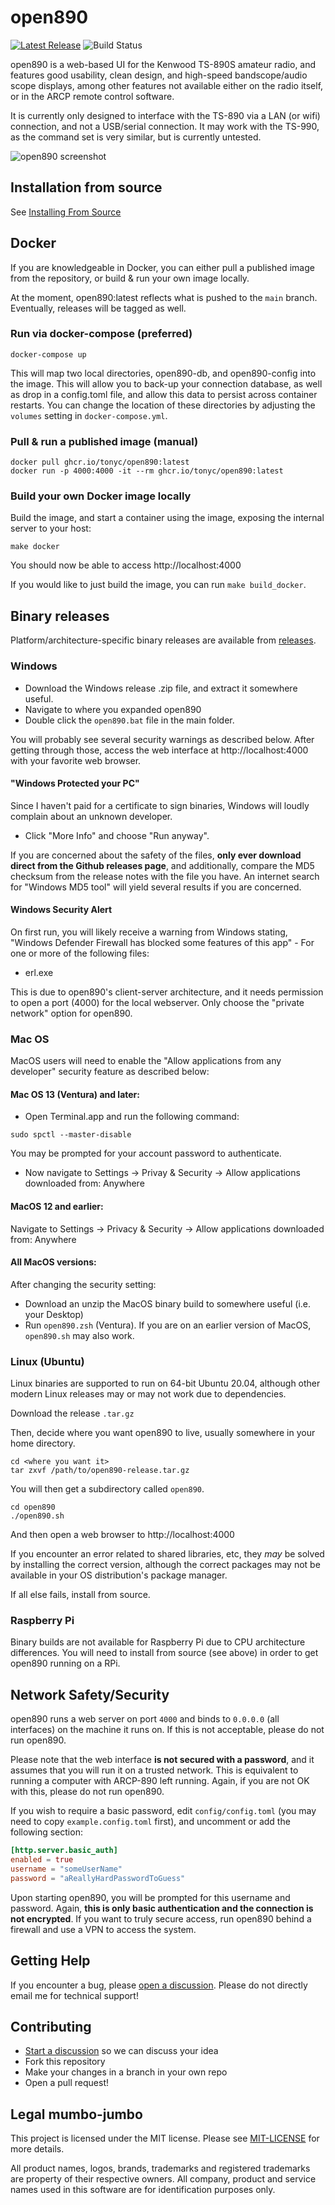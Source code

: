 # open890

[![Latest Release](https://img.shields.io/github/v/release/tonyc/open890)](https://github.com/tonyc/open890/releases/latest)
![Build Status](https://github.com/tonyc/open890/workflows/Build/badge.svg)

open890 is a web-based UI for the Kenwood TS-890S amateur radio, and features good usability, 
clean design, and high-speed bandscope/audio scope displays, among other features not available
either on the radio itself, or in the ARCP remote control software.

It is currently only designed to interface with the TS-890 via a LAN (or wifi) connection, and not
a USB/serial connection. It may work with the TS-990, as the command set is very similar, but is
currently untested.

![open890 screenshot](docs/screenshot.png)

## Installation from source

See [Installing From Source](https://github.com/tonyc/open890/wiki/Installing-From-Source)

## Docker

If you are knowledgeable in Docker, you can either pull a published image from the repository,
or build & run your own image locally.

At the moment, open890:latest reflects what is pushed to the `main` branch. Eventually,
releases will be tagged as well.

### Run via docker-compose (preferred)

    docker-compose up

This will map two local directories, open890-db, and open890-config into the image. This will
allow you to back-up your connection database, as well as drop in a config.toml file, and allow
this data to persist across container restarts. You can change the location of these directories
by adjusting the `volumes` setting in `docker-compose.yml`.

### Pull & run a published image (manual)

    docker pull ghcr.io/tonyc/open890:latest
    docker run -p 4000:4000 -it --rm ghcr.io/tonyc/open890:latest

### Build your own Docker image locally

Build the image, and start a container using the image, exposing the internal server to your host:

    make docker

You should now be able to access http://localhost:4000

If you would like to just build the image, you can run `make build_docker`.

## Binary releases

Platform/architecture-specific binary releases are available from [releases](https://github.com/tonyc/open890/releases/latest).

### Windows

  * Download the Windows release .zip file, and extract it somewhere useful.
  * Navigate to where you expanded open890
  * Double click the `open890.bat` file in the main folder.

You will probably see several security warnings as described below. After getting through those, access the web interface at http://localhost:4000 with your 
favorite web browser.

#### "Windows Protected your PC"

Since I haven't paid for a certificate to sign binaries, Windows will loudly complain about an unknown developer.

 * Click "More Info" and choose "Run anyway". 

If you are concerned about the safety of the files, **only ever download direct from the Github releases page**, and additionally, compare the MD5 checksum from the release notes with the file you have. An internet search for "Windows MD5 tool" will yield several results if you are concerned.

#### Windows Security Alert

On first run, you will likely receive a warning from Windows stating, "Windows Defender Firewall has blocked some features of this app" - For one or more of the following files:

 * erl.exe

This is due to open890's client-server architecture, and it needs permission to open a port (4000) for the local webserver. Only choose the "private network" option for open890.

### Mac OS


MacOS users will need to enable the "Allow applications from any developer" security feature as described below:

#### Mac OS 13 (Ventura) and later:

* Open Terminal.app and run the following command:

```
sudo spctl --master-disable
```

You may be prompted for your account password to authenticate.

* Now navigate to Settings -> Privay & Security -> Allow applications downloaded from: Anywhere

#### MacOS 12 and earlier:

Navigate to Settings -> Privacy & Security -> Allow applications downloaded from: Anywhere


#### All MacOS versions:

After changing the security setting:

* Download an unzip the MacOS binary build to somewhere useful (i.e. your Desktop)
* Run `open890.zsh` (Ventura). If you are on an earlier version of MacOS, `open890.sh` may also work.


### Linux (Ubuntu)

Linux binaries are supported to run on 64-bit Ubuntu 20.04, although other modern Linux releases may or may not work due to dependencies.

Download the release `.tar.gz`

Then, decide where you want open890 to live, usually somewhere in your home directory.

    cd <where you want it>
    tar zxvf /path/to/open890-release.tar.gz

You will then get a subdirectory called `open890`.

    cd open890
    ./open890.sh

And then open a web browser to http://localhost:4000

If you encounter an error related to shared libraries, etc, they _may_ be solved by installing the correct version,
although the correct packages may not be available in your OS distribution's package manager. 

If all else fails, install from source.

### Raspberry Pi

Binary builds are not available for Raspberry Pi due to CPU architecture differences. You will need to install from source (see above)
in order to get open890 running on a RPi.

## Network Safety/Security

open890 runs a web server on port `4000` and binds to `0.0.0.0` (all interfaces) on the machine it runs on. If this is not acceptable, please do not run open890.

Please note that the web interface **is not secured with a password**, and it assumes that you will run it on a trusted network. This is equivalent to running a computer with ARCP-890 left running. Again, if you are not OK with this, please do not run open890.

If you wish to require a basic password, edit `config/config.toml` (you may need to copy `example.config.toml` first), and uncomment or add the following section:

```toml
[http.server.basic_auth]
enabled = true
username = "someUserName"
password = "aReallyHardPasswordToGuess"
```

Upon starting open890, you will be prompted for this username and password. Again, **this is only basic authentication and the connection is not encrypted**. If you want to truly secure access, run open890 behind a firewall and use a VPN to access the system.

## Getting Help

If you encounter a bug, please [open a discussion](https://groups.io/g/open890). Please do not directly email me for technical support!

## Contributing

* [Start a discussion](https://groups.io/g/open890) so we can discuss your idea
* Fork this repository
* Make your changes in a branch in your own repo
* Open a pull request!

## Legal mumbo-jumbo

This project is licensed under the MIT license. Please see [MIT-LICENSE](MIT-LICENSE) for more details.

All product names, logos, brands, trademarks and registered trademarks are property of their respective owners. All company, product and service names used in this software are for identification purposes only.

